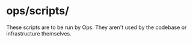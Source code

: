 # ops/scripts/
These scripts are to be run by Ops. They aren't used by the codebase or infrastructure themselves.